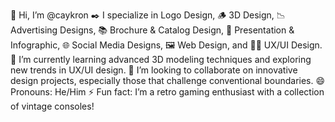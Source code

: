 👋 Hi, I’m @caykron
✒️ I specialize in Logo Design, 🪵 3D Design, 📉 Advertising Designs, 📚 Brochure & Catalog Design, 🗽 Presentation & Infographic, 🌐 Social Media Designs, 🖼 Web Design, and 🧑‍💻 UX/UI Design.
🌱 I’m currently learning advanced 3D modeling techniques and exploring new trends in UX/UI design.
💞️ I’m looking to collaborate on innovative design projects, especially those that challenge conventional boundaries.
😄 Pronouns: He/Him
⚡ Fun fact: I’m a retro gaming enthusiast with a collection of vintage consoles! 
<!---
caykron/caykron is a ✨ special ✨ repository because its `README.md` (this file) appears on your GitHub profile.
You can click the Preview link to take a look at your changes.
--->
